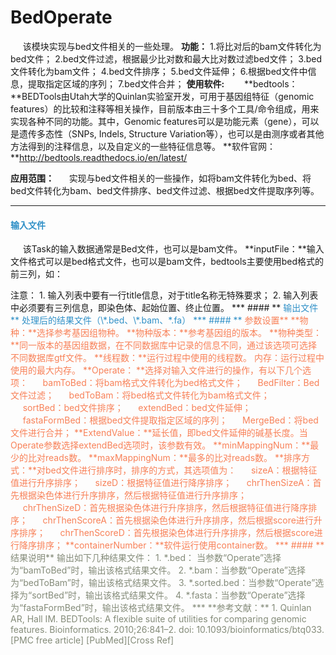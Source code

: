 # BedOperate

&nbsp;&nbsp;&nbsp;&nbsp;&nbsp;该模块实现与bed文件相关的一些处理。
**功能：**
1.将比对后的bam文件转化为bed文件；
2.bed文件过滤，根据最少比对数和最大比对数过滤bed文件；
3.bed文件转化为bam文件；
4.bed文件排序；
5.bed文件延伸；
6.根据bed文件中信息，提取指定区域的序列；
7.bed文件合并；
**使用软件:**
　　**bedtools：**BEDTools由Utah大学的Quinlan实验室开发，可用于基因组特征（genomic features）的比较和注释等相关操作，目前版本由三十多个工具/命令组成，用来实现各种不同的功能。其中，Genomic features可以是功能元素（gene），可以是遗传多态性（SNPs, Indels, Structure Variation等），也可以是由测序或者其他方法得到的注释信息，以及自定义的一些特征信息等。
**软件官网：**http://bedtools.readthedocs.io/en/latest/

**应用范围：**
&nbsp;&nbsp;&nbsp;&nbsp;&nbsp;实现与bed文件相关的一些操作，如将bam文件转化为bed、将bed文件转化为bam、bed文件排序、bed文件过滤、根据bed文件提取序列等。
***
#### **<i class="glyphicon glyphicon-log-in" aria-hidden="true" style="color:#3090C7"></i><span style="color:#3090C7"> 输入文件**
&nbsp;&nbsp;&nbsp;&nbsp;&nbsp;该Task的输入数据通常是Bed文件，也可以是bam文件。 
**inputFile：**输入文件格式可以是bed格式文件，也可以是bam文件，bedtools主要使用bed格式的前三列，如：
<div style="text-align:center">
	<img data-src="1.png" width="300px" ></img>
</div>
注意：
1.	输入列表中要有一行title信息，对于title名称无特殊要求；
2.	输入列表中必须要有三列信息，即染色体、起始位置、终止位置。
***
#### **<i class="glyphicon glyphicon-log-out" aria-hidden="true" style="color:#3090C7"></i><span style="color:#3090C7"> 输出文件**
处理后的结果文件（\*.bed、\*.bam、*.fa）
***
 #### **<i class="fa fa-cog" aria-hidden="true" style="color:#F88158"></i> <span style="color:#F88158">参数设置**
**物种：**选择参考基因组物种。
**物种版本：**参考基因组的版本。
**物种类型：**同一版本的基因组数据，在不同数据库中记录的信息不同，通过该选项可选择不同数据库gtf文件。
**线程数：**运行过程中使用的线程数。
内存：运行过程中使用的最大内存。
**Operate： **选择对输入文件进行的操作，有以下几个选项：
&nbsp;&nbsp;&nbsp;&nbsp;&nbsp;bamToBed：将bam格式文件转化为bed格式文件；
&nbsp;&nbsp;&nbsp;&nbsp;&nbsp;BedFilter：Bed文件过滤；
&nbsp;&nbsp;&nbsp;&nbsp;&nbsp;bedToBam：将bed格式文件转化为bam格式文件；
&nbsp;&nbsp;&nbsp;&nbsp;&nbsp;sortBed：bed文件排序；
&nbsp;&nbsp;&nbsp;&nbsp;&nbsp;extendBed：bed文件延伸；
&nbsp;&nbsp;&nbsp;&nbsp;&nbsp;fastaFormBed：根据bed文件提取指定区域的序列；
&nbsp;&nbsp;&nbsp;&nbsp;&nbsp;MergeBed：将bed文件进行合并；
**ExtendValue：**延长值，即bed文件延伸的碱基长度。当Operate参数选择extendBed选项时，该参数有效。
**minMappingNum：**最少的比对reads数。
**maxMappingNum：**最多的比对reads数。
**排序方式：**对bed文件进行排序时，排序的方式，其选项值为：
&nbsp;&nbsp;&nbsp;&nbsp;&nbsp;sizeA：根据特征值进行升序排序；
&nbsp;&nbsp;&nbsp;&nbsp;&nbsp;sizeD：根据特征值进行降序排序；
&nbsp;&nbsp;&nbsp;&nbsp;&nbsp;chrThenSizeA：首先根据染色体进行升序排序，然后根据特征值进行升序排序；
&nbsp;&nbsp;&nbsp;&nbsp;&nbsp;chrThenSizeD：首先根据染色体进行升序排序，然后根据特征值进行降序排序；
&nbsp;&nbsp;&nbsp;&nbsp;&nbsp;chrThenScoreA：首先根据染色体进行升序排序，然后根据score进行升序排序；
&nbsp;&nbsp;&nbsp;&nbsp;&nbsp;chrThenScoreD：首先根据染色体进行升序排序，然后根据score进行降序排序；
**containerNumber：**软件运行使用container数。
***
#### **<i class="fa fa-file-text" aria-hidden="true" style="color:#848b79"></i><span style="color:#848b79"> 结果说明**
输出如下几种结果文件：
1.	*.bed： 当参数“Operate”选择为“bamToBed”时，输出该格式结果文件。
2.	*.bam：当参数“Operate”选择为“bedToBam”时，输出该格式结果文件。
3.	*.sorted.bed：当参数“Operate”选择为“sortBed”时，输出该格式结果文件。
4.	*.fasta：当参数“Operate”选择为“fastaFormBed”时，输出该格式结果文件。
***
**参考文献：**
1.	Quinlan AR, Hall IM. BEDTools: A flexible suite of utilities for comparing genomic features. Bioinformatics. 2010;26:841–2. doi: 10.1093/bioinformatics/btq033. [PMC free article] [PubMed][Cross Ref]


